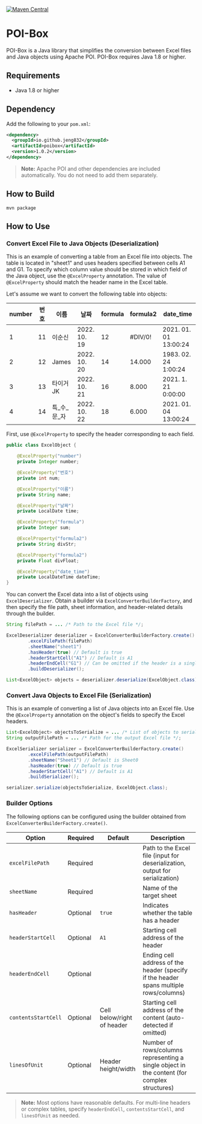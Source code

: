[![Maven Central](https://img.shields.io/maven-central/v/io.github.jeng832/poibox.svg)](https://search.maven.org/artifact/io.github.jeng832/poibox)

# POI-Box
POI-Box is a Java library that simplifies the conversion between Excel files and Java objects using Apache POI. POI-Box requires Java 1.8 or higher.

## Requirements

- Java 1.8 or higher

## Dependency

Add the following to your `pom.xml`:
```xml
<dependency>
  <groupId>io.github.jeng832</groupId>
  <artifactId>poibox</artifactId>
  <version>1.0.2</version>
</dependency>
```
> **Note:** Apache POI and other dependencies are included automatically. You do not need to add them separately.

## How to Build
```shell
mvn package
```

## How to Use

### Convert Excel File to Java Objects (Deserialization)

This is an example of converting a table from an Excel file into objects. The table is located in "sheet1" and uses headers specified between cells A1 and G1.
To specify which column value should be stored in which field of the Java object, use the `@ExcelProperty` annotation. The value of `@ExcelProperty` should match the header name in the Excel table.

Let's assume we want to convert the following table into objects:

| number | 번호 | 이름      | 날짜           | formula | formula2 | date_time             |
|--------|----|---------|--------------|---------|----------|-----------------------|
| 1      | 11 | 이순신     | 2022. 10. 19 | 12      | #DIV/0!  | 2021. 01. 01 13:00:24 |
| 2      | 12 | James   | 2022. 10. 20 | 14      | 14.000   | 1983. 02. 24 1:00:24  |
| 3      | 13 | 타이거JK   | 2022. 10. 21 | 16      | 8.000    | 2021. 1. 21 0:00:00   |
| 4      | 14 | 특_수_문_자 | 2022. 10. 22 | 18      | 6.000    | 2021. 01. 04 13:00:24 |

First, use `@ExcelProperty` to specify the header corresponding to each field.
```java
public class ExcelObject {

    @ExcelProperty("number")
    private Integer number;

    @ExcelProperty("번호")
    private int num;

    @ExcelProperty("이름")
    private String name;

    @ExcelProperty("날짜")
    private LocalDate time;

    @ExcelProperty("formula")
    private Integer sum;

    @ExcelProperty("formula2")
    private String divStr;

    @ExcelProperty("formula2")
    private Float divFloat;

    @ExcelProperty("date_time")
    private LocalDateTime dateTime;
}
```

You can convert the Excel data into a list of objects using `ExcelDeserializer`. Obtain a builder via `ExcelConverterBuilderFactory`, and then specify the file path, sheet information, and header-related details through the builder.

```java
String filePath = ... /* Path to the Excel file */;

ExcelDeserializer deserializer = ExcelConverterBuilderFactory.create()
        .excelFilePath(filePath)
        .sheetName("sheet1")
        .hasHeader(true) // Default is true
        .headerStartCell("A1") // Default is A1
        .headerEndCell("G1") // Can be omitted if the header is a single row
        .buildDeserializer();

List<ExcelObject> objects = deserializer.deserialize(ExcelObject.class);
```

### Convert Java Objects to Excel File (Serialization)

This is an example of converting a list of Java objects into an Excel file. Use the `@ExcelProperty` annotation on the object's fields to specify the Excel headers.

```java
List<ExcelObject> objectsToSerialize = ... /* List of objects to serialize */;
String outputFilePath = ... /* Path for the output Excel file */;

ExcelSerializer serializer = ExcelConverterBuilderFactory.create()
        .excelFilePath(outputFilePath)
        .sheetName("Sheet1") // Default is Sheet0
        .hasHeader(true) // Default is true
        .headerStartCell("A1") // Default is A1
        .buildSerializer();

serializer.serialize(objectsToSerialize, ExcelObject.class);
```

### Builder Options

The following options can be configured using the builder obtained from `ExcelConverterBuilderFactory.create()`.

| Option              | Required | Default                         | Description                                                                                   |
|---------------------|----------|---------------------------------|-----------------------------------------------------------------------------------------------|
| `excelFilePath`     | Required |                                 | Path to the Excel file (input for deserialization, output for serialization)                   |
| `sheetName`         | Required |                                 | Name of the target sheet                                                                      |
| `hasHeader`         | Optional | `true`                          | Indicates whether the table has a header                                                       |
| `headerStartCell`   | Optional | `A1`                            | Starting cell address of the header                                                            |
| `headerEndCell`     | Optional |                                 | Ending cell address of the header (specify if the header spans multiple rows/columns)         |
| `contentsStartCell` | Optional | Cell below/right of header      | Starting cell address of the content (auto-detected if omitted)                               |
| `linesOfUnit`       | Optional | Header height/width             | Number of rows/columns representing a single object in the content (for complex structures)   |

> **Note:** Most options have reasonable defaults. For multi-line headers or complex tables, specify `headerEndCell`, `contentsStartCell`, and `linesOfUnit` as needed.
